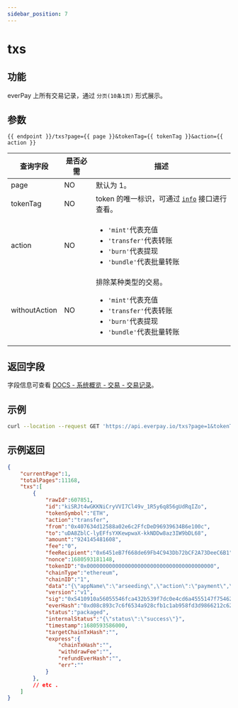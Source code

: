 ```yaml
---
sidebar_position: 7
---
```


# txs

## 功能

everPay 上所有交易记录，通过 `分页(10条1页)` 形式展示。

## 参数

`{{ endpoint }}/txs?page={{ page }}&tokenTag={{ tokenTag }}&action={{ action }}`

|查询字段|是否必需|描述|
|---|---|---|
|page| NO |默认为 1。|
|tokenTag|NO |token 的唯一标识，可通过 [`info`](./info.md#示例返回) 接口进行查看。|
|action| NO |<ul><li>`'mint'`代表充值</li><li>`'transfer'`代表转账</li><li>`'burn'`代表提现</li><li>`'bundle'`代表批量转账</li></ul>|
|withoutAction| NO |排除某种类型的交易。<ul><li>`'mint'`代表充值</li><li>`'transfer'`代表转账</li><li>`'burn'`代表提现</li><li>`'bundle'`代表批量转账</li></ul>|

## 返回字段

字段信息可查看 [DOCS - 系统概览 - 交易 - 交易记录](../../dive/transaction#交易记录)。

## 示例

```bash
curl --location --request GET 'https://api.everpay.io/txs?page=1&tokenTag=ethereum-eth-0x0000000000000000000000000000000000000000'
```

## 示例返回

```json
{
    "currentPage":1,
    "totalPages":11168,
    "txs":[
        {
            "rawId":607851,
            "id":"kiSRJt4wGKKNiCryVVI7Cl49v_1R5y6q856gUdRqIZo",
            "tokenSymbol":"ETH",
            "action":"transfer",
            "from":"0x407634d12588a02e6c2FfcDeD96939634B6e100c",
            "to":"uDA8ZblC-lyEFfsYXKewpwaX-kkNDDw8az3IW9bDL68",
            "amount":"924145481608",
            "fee":"0",
            "feeRecipient":"0x6451eB7f668de69Fb4C943Db72bCF2A73DeeC6B1",
            "nonce":1680593181148,
            "tokenID":"0x0000000000000000000000000000000000000000",
            "chainType":"ethereum",
            "chainID":"1",
            "data":"{\"appName\":\"arseeding\",\"action\":\"payment\",\"itemIds\":[\"7xx78FLBSDLCuJw2BcK6t6qxxAUPdEUTXHIUiRdF-kM\"]}",
            "version":"v1",
            "sig":"0x5410910a56055546fca432b539f7dc0e4cd6a4555147f754629c1c2b5841c0dc3287b70c5fd1b06990e9b8f2e9d0994a90128f8383360e153f5843eecd6f02511b",
            "everHash":"0xd08c893c7c6f6534a928cfb1c1ab958fd3d9866212c626185cceffc9614581ff",
            "status":"packaged",
            "internalStatus":"{\"status\":\"success\"}",
            "timestamp":1680593586000,
            "targetChainTxHash":"",
            "express":{
                "chainTxHash":"",
                "withdrawFee":"",
                "refundEverHash":"",
                "err":""
            }
        },
        // etc .
    ]
}

```
